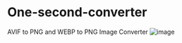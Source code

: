 # One-second-converter
AVIF to PNG and WEBP to PNG Image Converter
![image](https://github.com/medvenyashaxd/One-second-converter/assets/110237352/72da7201-638d-48e7-b861-7db3510bf14b)
